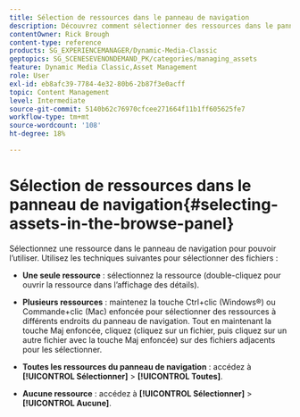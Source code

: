 ```yaml
---
title: Sélection de ressources dans le panneau de navigation
description: Découvrez comment sélectionner des ressources dans le panneau de navigation d’Adobe Dynamic Media Classic.
contentOwner: Rick Brough
content-type: reference
products: SG_EXPERIENCEMANAGER/Dynamic-Media-Classic
geptopics: SG_SCENESEVENONDEMAND_PK/categories/managing_assets
feature: Dynamic Media Classic,Asset Management
role: User
exl-id: eb8afc39-7784-4e32-80b6-2b87f3e0acff
topic: Content Management
level: Intermediate
source-git-commit: 5140b62c76970cfcee271664f11b1ff605625fe7
workflow-type: tm+mt
source-wordcount: '108'
ht-degree: 18%

---
```


# Sélection de ressources dans le panneau de navigation{#selecting-assets-in-the-browse-panel}

Sélectionnez une ressource dans le panneau de navigation pour pouvoir l’utiliser. Utilisez les techniques suivantes pour sélectionner des fichiers :

* **Une seule ressource** : sélectionnez la ressource (double-cliquez pour ouvrir la ressource dans l’affichage des détails).

* **Plusieurs ressources** : maintenez la touche Ctrl+clic (Windows®) ou Commande+clic (Mac) enfoncée pour sélectionner des ressources à différents endroits du panneau de navigation. Tout en maintenant la touche Maj enfoncée, cliquez (cliquez sur un fichier, puis cliquez sur un autre fichier avec la touche Maj enfoncée) sur des fichiers adjacents pour les sélectionner.

* **Toutes les ressources du panneau de navigation** : accédez à **[!UICONTROL Sélectionner]** > **[!UICONTROL Toutes]**.

* **Aucune ressource** : accédez à **[!UICONTROL Sélectionner]** > **[!UICONTROL Aucune]**.
